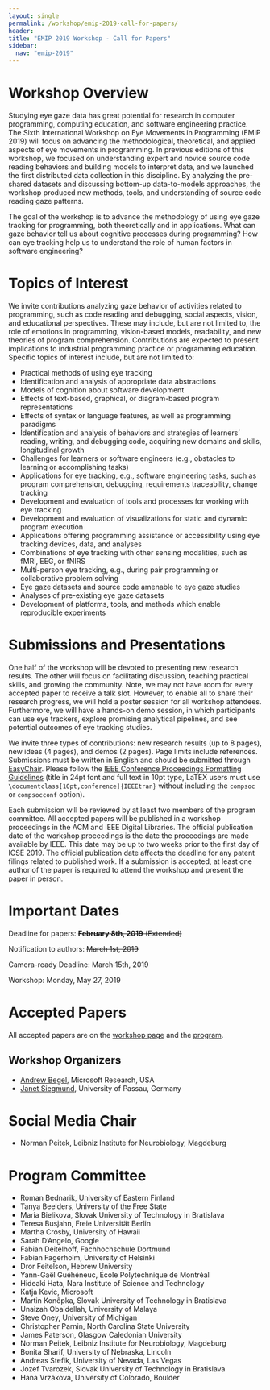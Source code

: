```yaml
---
layout: single
permalink: /workshop/emip-2019-call-for-papers/
header:
title: "EMIP 2019 Workshop - Call for Papers"
sidebar:
  nav: "emip-2019"
---
```

# Workshop Overview
Studying eye gaze data has great potential for research in computer programming, computing education, and software engineering practice. The Sixth International Workshop on Eye Movements in Programming (EMIP 2019) will focus on advancing the methodological, theoretical, and applied aspects of eye movements in programming. In previous editions of this workshop, we focused on understanding expert and novice source code reading behaviors and building models to interpret data, and we launched the first distributed data collection in this discipline. By analyzing the pre-shared datasets and discussing bottom-up data-to-models approaches, the workshop produced new methods, tools, and understanding of source code reading gaze patterns.

The goal of the workshop is to advance the methodology of using eye gaze tracking for programming, both theoretically and in applications. What can gaze behavior tell us about cognitive processes during programming? How can eye tracking help us to understand the role of human factors in software engineering?

# Topics of Interest
We invite contributions analyzing gaze behavior of activities related to programming, such as code reading and debugging, social aspects, vision, and educational perspectives. These may include, but are not limited to, the role of emotions in programming, vision-based models, readability, and new theories of program comprehension. Contributions are expected to present implications to industrial programming practice or programming education. Specific topics of interest include, but are not limited to:

- Practical methods of using eye tracking
- Identification and analysis of appropriate data abstractions
- Models of cognition about software development
- Effects of text-based, graphical, or diagram-based program representations
- Effects of syntax or language features, as well as programming paradigms
- Identification and analysis of behaviors and strategies of learners’ reading, writing, and debugging code, acquiring new domains and skills, longitudinal growth
- Challenges for learners or software engineers (e.g., obstacles to learning or accomplishing tasks)
- Applications for eye tracking, e.g., software engineering tasks, such as program comprehension, debugging, requirements traceability, change tracking
- Development and evaluation of tools and processes for working with eye tracking
- Development and evaluation of visualizations for static and dynamic program execution
- Applications offering programming assistance or accessibility using eye tracking devices, data, and analyses
- Combinations of eye tracking with other sensing modalities, such as fMRI, EEG, or fNIRS
- Multi-person eye tracking, e.g., during pair programming or collaborative problem solving
- Eye gaze datasets and source code amenable to eye gaze studies
- Analyses of pre-existing eye gaze datasets
- Development of platforms, tools, and methods which enable reproducible experiments

# Submissions and Presentations
One half of the workshop will be devoted to presenting new research results. The other will focus on facilitating discussion, teaching practical skills, and growing the community. Note, we may not have room for every accepted paper to receive a talk slot. However, to enable all to share their research progress, we will hold a poster session for all workshop attendees. Furthermore, we will have a hands-on demo session, in which participants can use eye trackers, explore promising analytical pipelines, and see potential outcomes of eye tracking studies.

We invite three types of contributions: new research results (up to 8 pages), new ideas (4 pages), and demos (2 pages). Page limits include references. Submissions must be written in English and should be submitted through [EasyChair](https://easychair.org/conferences/?conf=emip2019). Please follow the [IEEE Conference Proceedings Formatting Guidelines](http://www.ieee.org/conferences_events/conferences/publishing/templates.html) (title in 24pt font and full text in 10pt type, LaTEX users must use ```\documentclass[10pt,conference]{IEEEtran}``` without including the ```compsoc``` or ```compsocconf``` option).

Each submission will be reviewed by at least two members of the program committee. All accepted papers will be published in a workshop proceedings in the ACM and IEEE Digital Libraries. The official publication date of the workshop proceedings is the date the proceedings are made available by IEEE. This date may be up to two weeks prior to the first day of ICSE 2019. The official publication date affects the deadline for any patent filings related to published work. If a submission is accepted, at least one author of the paper is required to attend the workshop and present the paper in person.

# Important Dates
Deadline for papers: ~~**February 8th, 2019** (Extended)~~

Notification to authors: ~~March 1st, 2019~~

Camera-ready Deadline: ~~March 15th, 2019~~

Workshop: Monday, May 27, 2019

# Accepted Papers
All accepted papers are on the [workshop page](/workshop/emip-2019) and the [program](/workshop/emip-2019-program).


## Workshop Organizers
- [Andrew Begel](http://research.microsoft.com/~abegel), Microsoft Research, USA
- [Janet Siegmund](https://www.infosun.fim.uni-passau.de/se/people-jsiegmund.php), University of Passau, Germany
# Social Media Chair
- Norman Peitek, Leibniz Institute for Neurobiology, Magdeburg
# Program Committee
- Roman Bednarik, University of Eastern Finland
- Tanya Beelders, University of the Free State
- Maria Bielikova, Slovak University of Technology in Bratislava
- Teresa Busjahn, Freie Universität Berlin
- Martha Crosby, University of Hawaii
- Sarah D’Angelo, Google
- Fabian Deitelhoff, Fachhochschule Dortmund
- Fabian Fagerholm, University of Helsinki
- Dror Feitelson, Hebrew University
- Yann-Gaël Guéhéneuc, École Polytechnique de Montréal
- Hideaki Hata, Nara Institute of Science and Technology
- Katja Kevic, Microsoft
- Martin Konôpka, Slovak University of Technology in Bratislava
- Unaizah Obaidellah, University of Malaya
- Steve Oney, University of Michigan
- Christopher Parnin, North Carolina State University
- James Paterson, Glasgow Caledonian University
- Norman Peitek, Leibniz Institute for Neurobiology, Magdeburg
- Bonita Sharif, University of Nebraska, Lincoln
- Andreas Stefik, University of Nevada, Las Vegas
- Jozef Tvarozek, Slovak University of Technology in Bratislava
- Hana Vrzáková, University of Colorado, Boulder
